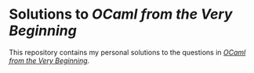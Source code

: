 # Solutions to _OCaml from the Very Beginning_

This repository contains my personal solutions to the questions in _[OCaml from the Very Beginning][1]_.

[1]: https://ocaml-book.com/

